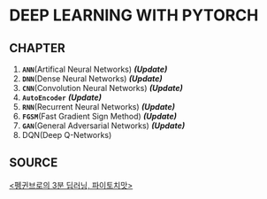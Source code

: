 # DEEP LEARNING WITH PYTORCH

## CHAPTER

1. **`ANN`**(Artifical Neural Networks) ***(Update)***
2. **`DNN`**(Dense Neural Networks) ***(Update)***
3. **`CNN`**(Convolution Neural Networks) ***(Update)***
4. **`AutoEncoder`** ***(Update)***
5. **`RNN`**(Recurrent Neural Networks) ***(Update)***
6. **`FGSM`**(Fast Gradient Sign Method) ***(Update)***
7. **`GAN`**(General Adversarial Networks) ***(Update)***
8. DQN(Deep Q-Networks)


## SOURCE
[<펭귄브로의 3분 딥러닝, 파이토치맛>]('https://github.com/keon/3-min-pytorch')
